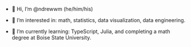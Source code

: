 - 👋 Hi, I’m @ndrewwm (he/him/his)

- 👀 I’m interested in: math, statistics, data visualization, data engineering.

- 🌱 I’m currently learning: TypeScript, Julia, and completing a math degree at Boise State University.

<!---
ndrewwm/ndrewwm is a ✨ special ✨ repository because its `README.md` (this file) appears on your GitHub profile.
You can click the Preview link to take a look at your changes.
--->

